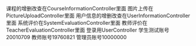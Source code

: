 课程的增删改查在CourseInformationController里面
图片上传在PictureUploadController里面
用户信息的增删改查在UserInformationController里面
系统评价在SystemEvaluationController里面
教师评价在TeacherEvaluationController里面
登录用UserController
学生测试账号20010709
教师账号19760821
管理员账号10000000
